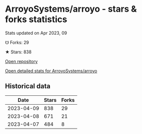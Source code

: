 # ArroyoSystems/arroyo - stars & forks statistics

Stats updated on Apr 2023, 09

☋ Forks: 29

★ Stars: 838

[Open repository](https://github.com/ArroyoSystems/arroyo)

[Open detailed stats for ArroyoSystems/arroyo](https://reviewgithub.com/rep/ArroyoSystems/arroyo)

## Historical data
| Date | Stars | Forks |
|------|-------|-------|
| 2023-04-09 | 838 | 29 | 
| 2023-04-08 | 671 | 21 | 
| 2023-04-07 | 484 | 8 | 

